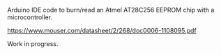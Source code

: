 Arduino IDE code to burn/read an Atmel AT28C256 EEPROM chip with a microcontroller.

https://www.mouser.com/datasheet/2/268/doc0006-1108095.pdf

Work in progress.

